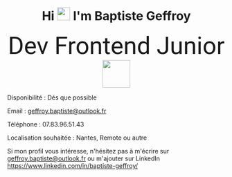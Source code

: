 <h1 align="center">Hi 
  <img src="https://media.giphy.com/media/hvRJCLFzcasrR4ia7z/giphy.gif" width="30px"> 
  I'm Baptiste Geffroy
</h1>

<div align="center">
  <span style="font-family:roboto; font-size:4em">Dev Frontend Junior</span>
</div>

<div align="center">
  <img width="64px" src="https://cdn.jsdelivr.net/gh/devicons/devicon/icons/react/react-original.svg" />
</div>




Disponibilité : Dés que possible

Email : geffroy.baptiste@outlook.fr

Téléphone : 07.83.96.51.43

Localisation souhaitée : Nantes, Remote ou autre

Si mon profil vous intéresse, n'hésitez pas à m'écrire sur geffroy.baptiste@outlook.fr ou m'ajouter sur LinkedIn https://www.linkedin.com/in/baptiste-geffroy/
